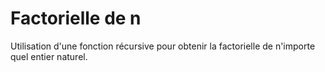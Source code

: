 # Factorielle de n

Utilisation d'une fonction récursive pour obtenir la factorielle de n'importe quel entier naturel.